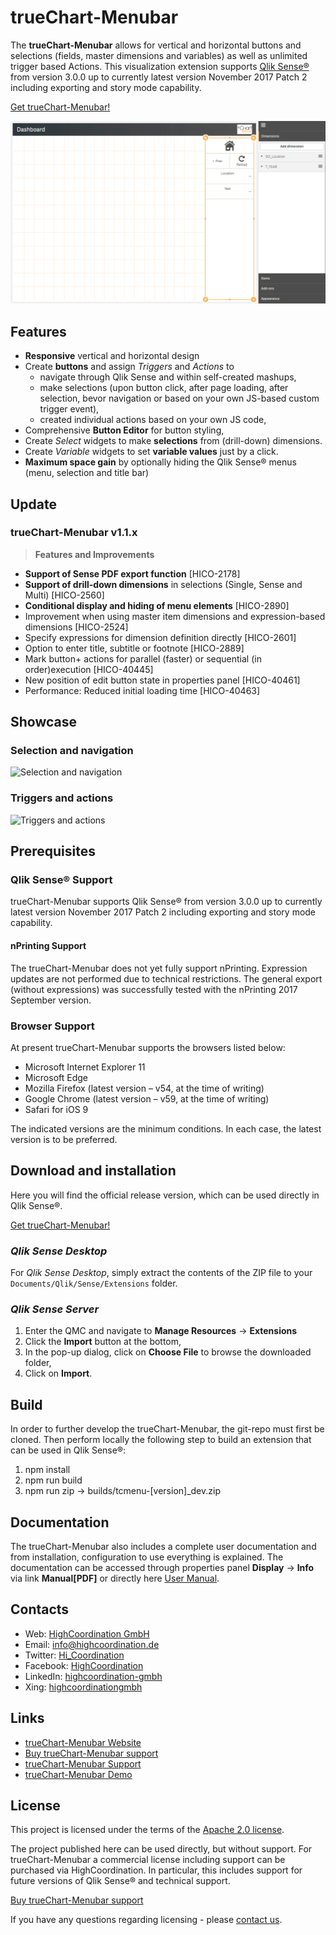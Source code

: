 # trueChart-Menubar 

The **trueChart-Menubar** allows for vertical and horizontal buttons and selections 
(fields, master dimensions and variables) as well as unlimited trigger based Actions. 
This visualization extension supports [Qlik Sense®](http://www.qlik.com/us/products/qlik-sense) 
from version 3.0.0 up to currently latest version November 2017 Patch 2 including exporting and story mode capability. 

[Get trueChart-Menubar!](https://www.highcoordination.com/downloads/truechart-menubar/) 

![trueChart Menubar Example](./assets/example.gif)

## Features

* **Responsive** vertical and horizontal design
* Create **buttons** and assign _Triggers_ and _Actions_ to
  - navigate through Qlik Sense and within self-created mashups,
  - make selections (upon button click, after page loading, after selection, 
  bevor navigation or based on your own JS-based custom trigger event),
  - created individual actions based on your own JS code,
* Comprehensive **Button Editor** for button styling,
* Create _Select_ widgets to make **selections** from (drill-down) dimensions.
* Create _Variable_ widgets to set **variable values** just by a click.
* **Maximum space gain** by optionally hiding the Qlik Sense® menus 
(menu, selection and title bar) 

## Update

### trueChart-Menubar v1.1.x

> **Features and Improvements**
* **Support of Sense PDF export function** [HICO-2178]
* **Support of drill-down dimensions** in selections (Single, Sense and Multi) [HICO-2560]
* **Conditional display and hiding of menu elements** [HICO-2890]
* Improvement when using master item dimensions and expression-based dimensions [HICO-2524]
* Specify expressions for dimension definition directly [HICO-2601]
* Option to enter title, subtitle or footnote [HICO-2889]
* Mark button+ actions for parallel (faster) or sequential (in order)execution [HICO-40445]
* New position of edit button state in properties panel [HICO-40461]
* Performance: Reduced initial loading time [HICO-40463]

## Showcase

### Selection and navigation

![Selection and navigation](./assets/selection-and-navigation.gif)

### Triggers and actions

![Triggers and actions](./assets/triggers-and-actions.gif)

## Prerequisites

### Qlik Sense® Support
trueChart-Menubar supports Qlik Sense® from version 3.0.0 up to currently
latest version November 2017 Patch 2 including exporting and story mode capability.

#### nPrinting Support
The trueChart-Menubar does not yet fully support nPrinting. Expression updates are not 
performed due to technical restrictions. The general export (without expressions) was 
successfully tested with the nPrinting 2017 September version.

### Browser Support
At present trueChart-Menubar supports the browsers listed below:

* Microsoft Internet Explorer 11
* Microsoft Edge
* Mozilla Firefox (latest version – v54, at the time of writing)
* Google Chrome (latest version – v59, at the time of writing)
* Safari for iOS 9

The indicated versions are the minimum conditions. In each case, the latest 
version is to be preferred. 

## Download and installation

Here you will find the official release version, which can be used directly in Qlik Sense®.

[Get trueChart-Menubar!](https://www.highcoordination.com/downloads/truechart-menubar/)

### _Qlik Sense Desktop_

For _Qlik Sense Desktop_, simply extract the contents of the ZIP file to your
`Documents/Qlik/Sense/Extensions` folder.

### _Qlik Sense Server_

1. Enter the QMC and navigate to **Manage Resources** → **Extensions**
2. Click the **Import** button at the bottom,
3. In the pop-up dialog, click on **Choose File** to browse the downloaded folder,
4. Click on **Import**.

## Build

In order to further develop the trueChart-Menubar, the git-repo must first be cloned. 
Then perform locally the following step to build an extension that can be used in Qlik Sense®:

1. npm install
2. npm run build
2. npm run zip -> builds/tcmenu-[version]_dev.zip 

## Documentation

The trueChart-Menubar also includes a complete user documentation and from 
installation, configuration to use everything is explained.
The documentation can be accessed through properties panel **Display** → **Info** 
via link **Manual[PDF]** or directly here [User Manual](./doc/tcmenu.pdf).

## Contacts
* Web: [HighCoordination GmbH](https://www.highcoordination.com/en)
* Email: [info@highcoordination.de](mailto:info@highcoordination.de)
* Twitter: [Hi_Coordination](https://twitter.com/Hi_Coordination)
* Facebook: [HighCoordination](https://www.facebook.com/HighCoordination)
* LinkedIn: [highcoordination-gmbh](https://www.linkedin.com/company/highcoordination-gmbh)
* Xing: [highcoordinationgmbh](https://www.xing.com/companies/highcoordinationgmbh)

## Links
* [trueChart-Menubar Website](https://www.highcoordination.com/en/products/truechart-menubar)
* [Buy trueChart-Menubar support](https://www.highcoordination.com/en/learn-more/contact/?formular=kontaktformular-vertrieb#section-kontaktformular-vertrieb)
* [trueChart-Menubar Support](https://www.highcoordination.com/en/support)
* [trueChart-Menubar Demo](https://sense.highcoordination.de/demo/extensions/HiCoDemo/HiCoDemo.html)

## License

This project is licensed under the terms of the [Apache 2.0 license](./LICENSE).

The project published here can be used directly, but without support. 
For trueChart-Menubar a commercial license including support can be purchased 
via HighCoordination. In particular, this includes support for future versions of 
Qlik Sense® and technical support.

[Buy trueChart-Menubar support](https://www.highcoordination.com/en/learn-more/contact/?formular=kontaktformular-vertrieb#section-kontaktformular-vertrieb)

If you have any questions regarding licensing - please [contact us](https://www.highcoordination.com/en/learn-more/contact).
